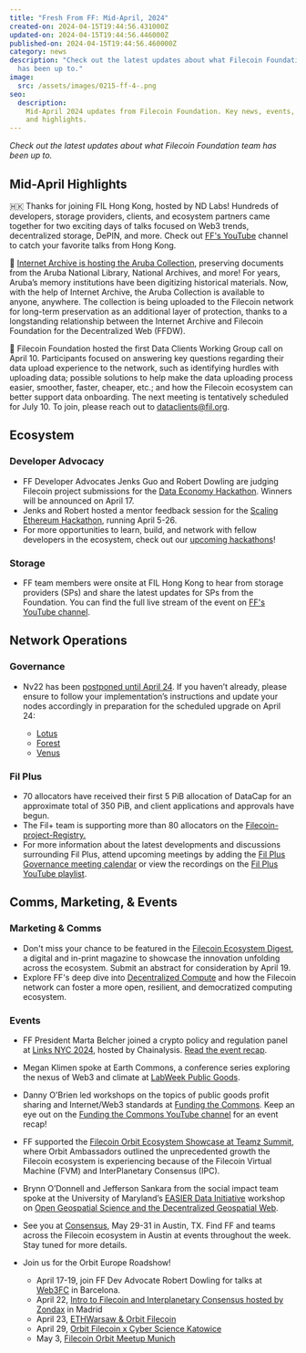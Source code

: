 ```yaml
---
title: "Fresh From FF: Mid-April, 2024"
created-on: 2024-04-15T19:44:56.431000Z
updated-on: 2024-04-15T19:44:56.446000Z
published-on: 2024-04-15T19:44:56.460000Z
category: news
description: "Check out the latest updates about what Filecoin Foundation team
  has been up to."
image:
  src: /assets/images/0215-ff-4-.png
seo:
  description:
    Mid-April 2024 updates from Filecoin Foundation. Key news, events,
    and highlights.
---
```


_Check out the latest updates about what Filecoin Foundation team has been up to._

## Mid-April Highlights

🇭🇰 Thanks for joining FIL Hong Kong, hosted by ND Labs! Hundreds of developers, storage providers, clients, and ecosystem partners came together for two exciting days of talks focused on Web3 trends, decentralized storage, DePIN, and more. Check out [FF's YouTube](https://www.youtube.com/@filecoinfoundation) channel to catch your favorite talks from Hong Kong.

💾 [Internet Archive is hosting the Aruba Collection](https://blog.archive.org/2024/04/08/aruba-launches-digital-heritage-portal-preserving-its-history-and-culture-for-global-access/), preserving documents from the Aruba National Library, National Archives, and more! For years, Aruba’s memory institutions have been digitizing historical materials. Now, with the help of Internet Archive, the Aruba Collection is available to anyone, anywhere. The collection is being uploaded to the Filecoin network for long-term preservation as an additional layer of protection, thanks to a longstanding relationship between the Internet Archive and Filecoin Foundation for the Decentralized Web (FFDW).

💼 Filecoin Foundation hosted the first Data Clients Working Group call on April 10. Participants focused on answering key questions regarding their data upload experience to the network, such as identifying hurdles with uploading data; possible solutions to help make the data uploading process easier, smoother, faster, cheaper, etc.; and how the Filecoin ecosystem can better support data onboarding. The next meeting is tentatively scheduled for July 10. To join, please reach out to [dataclients@fil.org](mailto:dataclients@fil.org).

## Ecosystem

### Developer Advocacy

- FF Developer Advocates Jenks Guo and Robert Dowling are judging Filecoin project submissions for the [Data Economy Hackathon](https://dorahacks.io/hackathon/filecoin-data-economy/detail#key-dates). Winners will be announced on April 17.
- Jenks and Robert hosted a mentor feedback session for the [Scaling Ethereum Hackathon](https://ethglobal.com/events/scaling2024/prizes/filecoin), running April 5-26.
- For more opportunities to learn, build, and network with fellow developers in the ecosystem, check out our [upcoming hackathons](http://hackathons.filecoin.io/)!

### Storage

- FF team members were onsite at FIL Hong Kong to hear from storage providers (SPs) and share the latest updates for SPs from the Foundation. You can find the full live stream of the event on [FF's YouTube channel](https://www.youtube.com/@filecoinfoundation/streams).

## Network Operations

### Governance

- Nv22 has been [postponed until April 24](https://twitter.com/fil_gov/status/1777386747023724707). If you haven’t already, please ensure to follow your implementation’s instructions and update your nodes accordingly in preparation for the scheduled upgrade on April 24: [](https://github.com/filecoin-project/lotus/releases/tag/v1.26.2)

  - [Lotus](https://github.com/filecoin-project/lotus/releases/tag/v1.26.2)
  - [Forest](https://github.com/ChainSafe/forest/releases/tag/v0.17.2)
  - [Venus](https://venus.filecoin.io/operation/nv22-upgrade.html)

### Fil Plus

- 70 allocators have received their first 5 PiB allocation of DataCap for an approximate total of 350 PiB, and client applications and approvals have begun.
- The Fil+ team is supporting more than 80 allocators on the [Filecoin-project-Registry.](https://github.com/filecoin-project/Allocator-Registry/issues)
- For more information about the latest developments and discussions surrounding Fil Plus, attend upcoming meetings by adding the [Fil Plus Governance meeting calendar](https://calendar.google.com/calendar/u/1?cid=Y19rMWdrZm9vbTE3ZzBqOGM2YmFtNnVmNDNqMEBncm91cC5jYWxlbmRhci5nb29nbGUuY29t) or view the recordings on the [Fil Plus YouTube playlist](https://www.youtube.com/playlist?list=PLp3zrT1ewY0kYN1hJpERMUxTCbFC4yZwN).

## Comms, Marketing, & Events

### Marketing & Comms

- Don't miss your chance to be featured in the [Filecoin Ecosystem Digest](https://airtable.com/appQReX5uAegC0yom/pagoKQqs5z4LCWleW/form), a digital and in-print magazine to showcase the innovation unfolding across the ecosystem. Submit an abstract for consideration by April 19.
- Explore FF's deep dive into [Decentralized Compute](/blog/unleashing-the-power-of-decentralized-compute-with-filecoin) and how the Filecoin network can foster a more open, resilient, and democratized computing ecosystem.

### Events

- FF President Marta Belcher joined a crypto policy and regulation panel at [Links NYC 2024](https://www.chainalysis.com/links-nyc/), hosted by Chainalysis. [Read the event recap](https://www.chainalysis.com/blog/links-nyc-2024-day1/).
- Megan Klimen spoke at Earth Commons, a conference series exploring the nexus of Web3 and climate at [LabWeek Public Goods](https://www.labweek.io/24-pg).
- Danny O'Brien led workshops on the topics of public goods profit sharing and Internet/Web3 standards at [Funding the Commons](/events/funding-the-commons). Keep an eye out on the [Funding the Commons YouTube channel](https://www.youtube.com/@Funding-the-Commons/videos) for an event recap!
- FF supported the [Filecoin Orbit Ecosystem Showcase at Teamz Summit](https://lu.ma/fil-teamz), where Orbit Ambassadors outlined the unprecedented growth the Filecoin ecosystem is experiencing because of the Filecoin Virtual Machine (FVM) and InterPlanetary Consensus (IPC).
- Brynn O’Donnell and Jefferson Sankara from the social impact team spoke at the University of Maryland’s [EASIER Data Initiative](/ecosystem-explorer/easier-data-initiative) workshop on [Open Geospatial Science and the Decentralized Geospatial Web](https://workshop.easierdata.org/).
- See you at [Consensus](https://consensus2024.coindesk.com/), May 29-31 in Austin, TX. Find FF and teams across the Filecoin ecosystem in Austin at events throughout the week. Stay tuned for more details.
- Join us for the Orbit Europe Roadshow!

  - April 17-19, join FF Dev Advocate Robert Dowling for talks at [Web3FC](https://web3fc.xyz/) in Barcelona.
  - April 22, [Intro to Filecoin and Interplanetary Consensus hosted by Zondax](https://www.eventbrite.com/e/filecoin-orbit-meetup-intro-to-filecoin-and-interplanetary-consensus-tickets-867725569537?aff=oddtdtcreator) in Madrid
  - April 23, [ETHWarsaw & Orbit Filecoin](https://www.eventbrite.com/e/ethwarsaw-orbit-filecoin-tickets-873379029187?aff=oddtdtc[%85]eVhMFk3tu5hHSWso2QesU1Z4F_iBAy_9Luj8cPx6pGPwvmOq3wfvfFQ8SCN)
  - April 29, [Orbit Filecoin x Cyber Science Katowice](https://www.eventbrite.com/e/orbit-filecoin-x-cyber-science-katowice-tickets-872433832077?aff=oddtdtcreator)
  - May 3, [Filecoin Orbit Meetup Munich](https://lu.ma/fil-munich)
